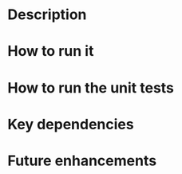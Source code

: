 # Description


# How to run it


# How to run the unit tests


# Key dependencies


# Future enhancements



